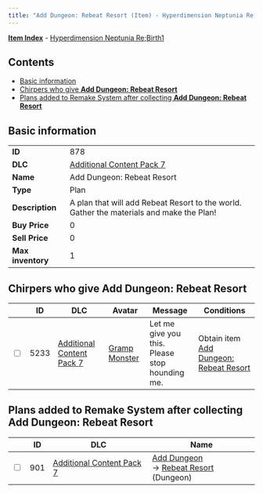 ```yaml
---
title: "Add Dungeon: Rebeat Resort (Item) - Hyperdimension Neptunia Re;Birth1"
---
```


[**Item Index**](/neptunia/rb1/item/index.html) - [Hyperdimension Neptunia Re;Birth1](/neptunia/rb1)

## Contents

- [Basic information](#basic-information)
- [Chirpers who give **Add Dungeon: Rebeat Resort**](#chirpers-who-give-add-dungeon-rebeat-resort)
- [Plans added to Remake System after collecting **Add Dungeon: Rebeat Resort**](#plans-added-to-remake-system-after-collecting-add-dungeon-rebeat-resort)

## Basic information

|   |   |
| -- | -- |
| **ID** | 878 |
| **DLC** | [Additional Content Pack 7](/neptunia/rb1/dlc/16-pack7.html) |
| **Name** | Add Dungeon: Rebeat Resort |
| **Type** | Plan |
| **Description** | A plan that will add Rebeat Resort to the world. Gather the materials and make the Plan! |
| **Buy Price** | 0 |
| **Sell Price** | 0 |
| **Max inventory** | 1 |

## Chirpers who give **Add Dungeon: Rebeat Resort**

|    | ID | DLC | Avatar | Message | Conditions |
| -- | -- | --- | ------ | ------- | ---------- |
| <input type="checkbox" id="rb1-chirper-event-16-5233" class="trackbox" /> | 5233 | [Additional Content Pack 7](/neptunia/rb1/dlc/16-pack7.html) | [Gramp Monster](/neptunia/rb1/avatar/1-243-gramp-monster.html) | Let me give you this.<br />Please stop hounding me. | Obtain item [Add Dungeon: Rebeat Resort](/neptunia/rb1/item/16-878-add-dungeon-rebeat-resort.html) |

## Plans added to Remake System after collecting **Add Dungeon: Rebeat Resort**

|    | ID | DLC | Name |
| -- | -- | --- | ---- |
| <input type="checkbox" id="rb1-remake-16-901" class="trackbox" /> | 901 | [Additional Content Pack 7](/neptunia/rb1/dlc/16-pack7.html) | [Add Dungeon](/neptunia/rb1/remake/16-901-add-dungeon.html)<br />→ [Rebeat Resort](/neptunia/rb1/dungeon/16-131-rebeat-resort.html) (Dungeon) |
